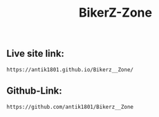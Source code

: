 <h1 style="text-align:center;font-width:800;">BikerZ-Zone</h1>
<br>

## Live site link: 

```
https://antik1801.github.io/Bikerz__Zone/
```

## Github-Link: 
```
https://github.com/antik1801/Bikerz__Zone
```